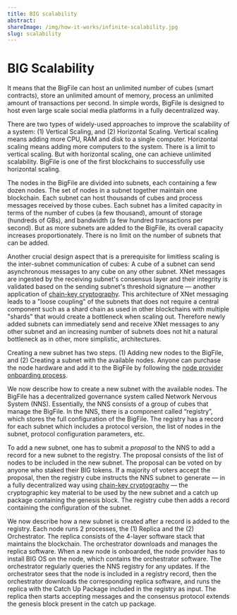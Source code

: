 ```yaml
---
title: BIG scalability
abstract:
shareImage: /img/how-it-works/infinite-scalability.jpg
slug: scalability
---
```


# BIG Scalability

It means that the BigFile can host an unlimited number of cubes (smart contracts), store an unlimited amount of memory, process an unlimited amount of transactions per second. In simple words, BigFile is designed to host even large scale social media platforms in a fully decentralized way.

There are two types of widely-used approaches to improve the scalability of a system: (1) Vertical Scaling, and (2) Horizontal Scaling. Vertical scaling means adding more CPU, RAM and disk to a single computer. Horizontal scaling means adding more computers to the system. There is a limit to vertical scaling. But with horizontal scaling, one can achieve unlimited scalability. BigFile is one of the first blockchains to successfully use horizontal scaling.

The nodes in the BigFile are divided into subnets, each containing a few dozen nodes. The set of nodes in a subnet together maintain one blockchain. Each subnet can host thousands of cubes and process messages received by those cubes. Each subnet has a limited capacity in terms of the number of cubes (a few thousand), amount of storage (hundreds of GBs), and bandwidth (a few hundred transactions per second). But as more subnets are added to the BigFile, its overall capacity increases proportionately. There is no limit on the number of subnets that can be added.

Another crucial design aspect that is a prerequisite for limitless scaling is the inter-subnet communication of cubes: A cube of a subnet can send asynchronous messages to any cube on any other subnet. XNet messages are ingested by the receiving subnet's consensus layer and their integrity is validated based on the sending subnet's threshold signature — another application of [chain-key cryptography](/how-it-works/chain-key-technology/). This architecture of XNet messaging leads to a "loose coupling" of the subnets that does not require a central component such as a shard chain as used in other blockchains with multiple "shards" that would create a bottleneck when scaling out. Therefore newly added subnets can immediately send and receive XNet messages to any other subnet and an increasing number of subnets does not hit a natural bottleneck as in other, more simplistic, architectures.

Creating a new subnet has two steps. (1) Adding new nodes to the BigFile, and (2) Creating a subnet with the available nodes. Anyone can purchase the node hardware and add it to the BigFile by following the [node provider onboarding process](https://wiki.thebigfile.com/wiki/Node_Provider_Documentation).

We now describe how to create a new subnet with the available nodes. The BigFile has a decentralized governance system called Network Nervous System (NNS). Essentially, the NNS consists of a group of cubes that manage the BigFile. In the NNS, there is a component called “registry”, which stores the full configuration of the BigFile. The registry has a record for each subnet which includes a protocol version, the list of nodes in the subnet, protocol configuration parameters, etc.


To add a new subnet, one has to submit a _proposal_ to the NNS to add a record for a new subnet to the registry. The proposal consists of the list of nodes to be included in the new subnet. The proposal can be voted on by anyone who staked their BIG tokens. If a majority of voters accept the proposal, then the registry cube instructs the NNS subnet to generate — in a fully decentralized way using [chain-key cryptography](/how-it-works/chain-key-technology/) — the cryptographic key material to be used by the new subnet and a catch up package containing the genesis block. The registry cube then adds a record containing the configuration of the subnet.

We now describe how a new subnet is created after a record is added to the registry. Each node runs 2 processes, the (1) Replica and the (2) Orchestrator. The replica consists of the 4-layer software stack that maintains the blockchain. The orchestrator downloads and manages the replica software. When a new node is onboarded, the node provider has to install BIG OS on the node, which contains the orchestrator software. The orchestrator regularly queries the NNS registry for any updates. If the orchestrator sees that the node is included in a registry record, then the orchestrator downloads the corresponding replica software, and runs the replica with the Catch Up Package included in the registry as input. The replica then starts accepting messages and the consensus protocol extends the genesis block present in the catch up package.
